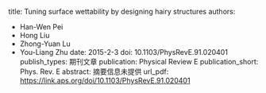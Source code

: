 title: Tuning surface wettability by designing hairy structures
authors:
- Han-Wen Pei
- Hong Liu
- Zhong-Yuan Lu
- You-Liang Zhu
date: 2015-2-3
doi: 10.1103/PhysRevE.91.020401
publish_types: 期刊文章
publication: Physical Review E
publication_short: Phys. Rev. E
abstract: 摘要信息未提供
url_pdf: https://link.aps.org/doi/10.1103/PhysRevE.91.020401
